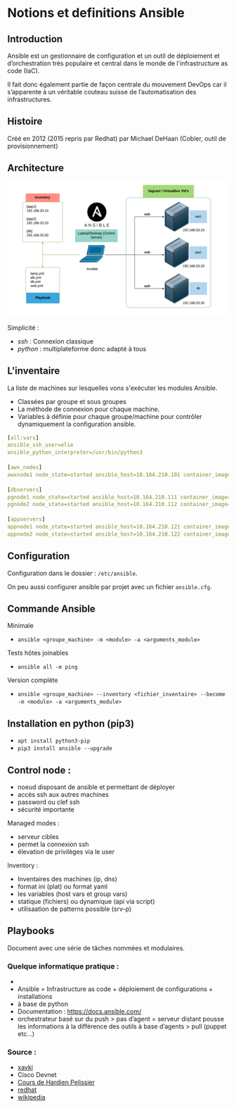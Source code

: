# Notions et definitions Ansible

## Introduction

Ansible est un gestionnaire de configuration et un outil de déploiement et d’orchestration très populaire et central dans le monde de l'infrastructure as code (IaC).

Il fait donc également partie de façon centrale du mouvement DevOps car il s’apparente à un véritable couteau suisse de l’automatisation des infrastructures.


## Histoire

 Créé en 2012 (2015 repris par Redhat) par Michael DeHaan (Cobler, outil de provisionnement)

## Architecture

![architectureAnsible](images/ansible_overview.jpg)

Simplicité :

- *ssh* : Connexion classique
- *python* : multiplateforme donc adapté à tous

## L'inventaire

La liste de machines sur lesquelles vons s'exécuter les modules Ansible.

- Classées par groupe et sous groupes
- La méthode de connexion pour chaque machine.
- Variables à définie pour chaque groupe/machine pour contrôler dynamiquement la configuration ansible.

```yaml
[all:vars]
ansible_ssh_user=elie
ansible_python_interpreter=/usr/bin/python3

[awx_nodes]
awxnode1 node_state=started ansible_host=10.164.210.101 container_image=centos_ansible_20190901

[dbservers]
pgnode1 node_state=started ansible_host=10.164.210.111 container_image=centos_ansible_20190901
pgnode2 node_state=started ansible_host=10.164.210.112 container_image=centos_ansible_20190901

[appservers]
appnode1 node_state=started ansible_host=10.164.210.121 container_image=centos_ansible_20190901
appnode2 node_state=started ansible_host=10.164.210.122 container_image=centos_ansible_20190901
```

## Configuration

Configuration dans le dossier : `/etc/ansible`.

On peu aussi configurer ansible par projet avec un fichier `ansible.cfg`.
 
 ## Commande Ansible

Minimale

 - `ansible <groupe_machine> -m <module> -a <arguments_module>`

Tests hôtes joinables

- `ansible all -m ping`

Version complète

- `ansible <groupe_machine> --inventory <fichier_inventaire> --become -m <module> -a <arguments_module>`

## Installation en python (pip3)


- `apt install python3-pip`
- `pip3 install ansible --upgrade`





## Control node :

-  noeud disposant de ansible et permettant de déployer
-  accès ssh aux autres machines
-  password ou clef ssh
-  sécurité importante

Managed modes :

- serveur cibles
- permet la connexion ssh
- élevation de privilèges via le user
  
Inventory :

- Inventaires des machines (ip, dns)
- format ini (plat) ou format yaml
- les variables (host vars et group vars)
- statique (fichiers) ou dynamique (api via script)
- utilisaation de patterns possible (srv-p)


## Playbooks
 
Document avec une série de tâches nommées et modulaires.


### Quelque informatique pratique :

-
- Ansible = Infrastructure as code + déploiement de configurations + installations
- à base de python
- Documentation : https://docs.ansible.com/
- orchestrateur basé sur du push > pas d’agent = serveur distant pousse les informations à la différence des outils à base d’agents > pull (puppet etc…)



### Source :

- [xavki](https://www.youtube.com/watch?v=tirjpYSMkkM&list=PLn6POgpklwWoCpLKOSw3mXCqbRocnhrh-&index=4)
- Cisco Devnet
- [Cours de Hardien Pelissier](https://cours.hadrienpelissier.fr/01-ansible/cours1/)
- [redhat](https://www.redhat.com/fr/topics/automation/learning-ansible-tutorial)
- [wikipedia](https://fr.wikipedia.org/wiki/Provisionnement)
